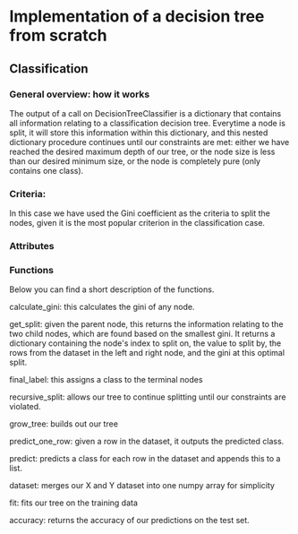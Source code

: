 
# Implementation of a decision tree from scratch

## Classification

### General overview: how it works
The output of a call on DecisionTreeClassifier is a dictionary that contains all information relating to a classification decision tree. Everytime a node is split, it will store this information within this dictionary, and this nested dictionary procedure continues until our constraints are met: either we have reached the desired maximum depth of our tree, or the node size is less than our desired minimum size, or the node is completely pure (only contains one class). 

### Criteria:
In this case we have used the Gini coefficient as the criteria to split the nodes, given it is the most popular criterion in the classification case. 

### Attributes 

### Functions
Below you can find a short description of the functions. 

calculate_gini: this calculates the gini of any node. 

get_split: given the parent node, this returns the information relating to the two child nodes, which are found based on the smallest gini. It returns a dictionary containing the node's index to split on, the value to split by, the rows from the dataset in the left and right node, and the gini at this optimal split. 

final_label: this assigns a class to the terminal nodes


recursive_split: allows our tree to continue splitting until our constraints are violated. 

grow_tree: builds out our tree 


predict_one_row: given a row in the dataset, it outputs the predicted class.

predict: predicts a class for each row in the dataset and appends this to a list. 

dataset: merges our X and Y dataset into one numpy array for simplicity

fit: fits our tree on the training data

accuracy: returns the accuracy of our predictions on the test set. 
